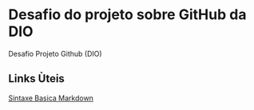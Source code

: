 # Desafio do projeto sobre GitHub da DIO
Desafio Projeto Github (DIO)
## Links Ùteis
[Sintaxe Basica Markdown](https://www.markdownguide.org/basic-syntax/)
